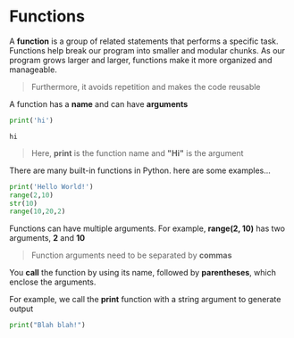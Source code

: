 # Functions
A **function** is a group of related statements that performs a specific task.
Functions help break our program into smaller and modular chunks. As our program grows larger and larger, functions make it more organized and manageable.
> Furthermore, it avoids repetition and makes the code reusable

A function has a **name** and can have **arguments**
```python
print('hi')
```
```
hi
```
> Here, **print** is the function name and **"Hi"** is the argument

There are many built-in functions in Python. here are some examples...

```python
print('Hello World!')
range(2,10)
str(10)
range(10,20,2)
```

Functions can have multiple arguments.
For example, **range(2, 10)** has two arguments, **2** and **10**

> Function arguments need to be separated by **commas**

You **call** the function by using its name, followed by **parentheses**, which enclose the arguments.

For example, we call the **print** function with a string argument to generate output
```python
print("Blah blah!")
```

